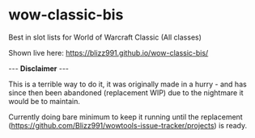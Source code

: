 # wow-classic-bis
Best in slot lists for World of Warcraft Classic (All classes)

Shown live here:
https://blizz991.github.io/wow-classic-bis/


--- **Disclaimer**  ---


This is a terrible way to do it, it was originally made in a hurry - and has since then been abandoned (replacement WIP) due to the nightmare it would be to maintain.


Currently doing bare minimum to keep it running until the replacement (https://github.com/Blizz991/wowtools-issue-tracker/projects) is ready.
